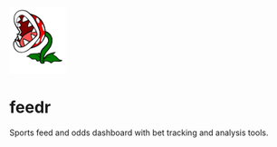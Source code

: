 <img alt="logo" src="client/src/assets/logo.png" width="100px"  />

# feedr
Sports feed and odds dashboard with bet tracking and analysis tools.
